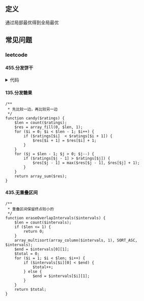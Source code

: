 ## 定义 ##
通过局部最优得到全局最优
## 常见问题 ##
### leetcode ###
#### 455.分发饼干 ####
<details>
<summary>代码</summary>
<pre><code>
/**
 * 给满足孩子需求最小尺寸的饼干
 */
function findContentChildren($g, $s) {
    sort($g);
    sort($s);
    for ($i = 0, $j = 0, $sl = count($s), $gl = count($g); $i < $sl && $j < $gl; $i++) {
        if ($s[$i] >= $g[$j]) {
            $j++;
        }
    }
    return $j;
}
</code></pre>
</details>

#### 135.分发糖果 ####
```
/**
 * 先比较一边，再比较另一边
 */
function candy($ratings) {
    $len = count($ratings);
    $res = array_fill(0, $len, 1);
    for ($i = 0; $i < $len - 1; $i++) {
        if ($ratings[$i]  < $ratings[$i + 1]) {
            $res[$i + 1] = $res[$i] + 1;
        }
    }
    for ($j = $len - 1; $j > 0; $j--) {
        if ($ratings[$j - 1] > $ratings[$j]) {
            $res[$j - 1] = max($res[$j - 1], $res[$j] + 1);
        }
    }
    return array_sum($res);
}
```
#### 435.无重叠区间 ####
```
/**
 * 重叠区间保留终点较小的
 */
function eraseOverlapIntervals($intervals) {
    $len = count($intervals);
    if ($len <= 1) {
        return 0;
    }
    array_multisort(array_column($intervals, 1), SORT_ASC, $intervals);
    $end = $intervals[0][1];
    $total = 0;
    for ($i = 1; $i < $len; $i++) {
        if ($intervals[$i][0] < $end) {
            $total++;
        } else {
            $end = $intervals[$i][1];
        }
    }
    return $total;
}
```

